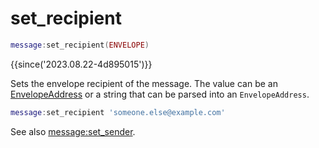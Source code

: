 # set_recipient

```lua
message:set_recipient(ENVELOPE)
```

{{since('2023.08.22-4d895015')}}

Sets the envelope recipient of the message.  The value can be an
[EnvelopeAddress](../address/index.md) or a string that can be
parsed into an `EnvelopeAddress`.

```lua
message:set_recipient 'someone.else@example.com'
```

See also [message:set_sender](set_sender.md).

